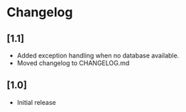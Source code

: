 # Changelog

## [1.1]

* Added exception handling when no database available.
* Moved changelog to CHANGELOG.md

## [1.0]

* Initial release
